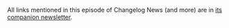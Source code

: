 All links mentioned in this episode of Changelog News (and more) are in [its companion newsletter](https://changelog.com/news/48/email).